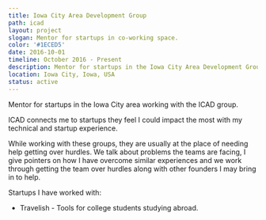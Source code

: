 ```yaml
---
title: Iowa City Area Development Group
path: icad
layout: project
slogan: Mentor for startups in co-working space.
color: '#1ECED5'
date: 2016-10-01
timeline: October 2016 - Present
description: Mentor for startups in the Iowa City Area Development Group co-working space.
location: Iowa City, Iowa, USA
status: active
---
```

Mentor for startups in the Iowa City area working with the ICAD group.

ICAD connects me to startups they feel I could impact the most with my technical and startup experience.

While working with these groups, they are usually at the place of needing help getting over hurdles. We talk about problems the teams are facing, I give pointers on how I have overcome similar experiences and we work through getting the team over hurdles along with other founders I may bring in to help.

Startups I have worked with:

* Travelish - Tools for college students studying abroad.
